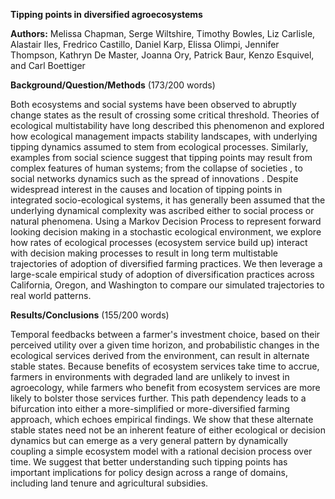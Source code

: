 **Tipping points in diversified agroecosystems**

**Authors:** Melissa Chapman, Serge Wiltshire, Timothy Bowles, Liz Carlisle, Alastair Iles, Fredrico Castillo, Daniel Karp, Elissa Olimpi, Jennifer Thompson, Kathryn De Master, Joanna Ory, Patrick Baur, Kenzo Esquivel, and Carl Boettiger

**Background/Question/Methods** (173/200 words)

Both ecosystems and social systems have been observed to abruptly change states as the result of crossing some critical threshold. Theories of ecological multistability have long described this phenomenon  and explored how ecological management impacts stability landscapes, with underlying tipping dynamics assumed to stem from ecological processes. Similarly, examples from social science suggest that tipping points may result from complex features of human systems; from the collapse of societies , to social networks dynamics such as the spread of innovations . Despite widespread interest in the causes and location of tipping points in integrated socio-ecological systems, it has generally been assumed that the underlying dynamical complexity was ascribed either to social process or natural phenomena. Using a Markov Decision Process to represent forward looking decision making in a stochastic ecological environment, we explore how rates of ecological processes (ecosystem service build up) interact with decision making processes to result in long term multistable trajectories of adoption of diversified farming practices. We then leverage a large-scale empirical study of adoption of diversification practices across California, Oregon, and Washington to compare our simulated trajectories to real world patterns.

**Results/Conclusions** (155/200 words)

Temporal feedbacks between a farmer's investment choice, based on their perceived utility over a given time horizon, and probabilistic changes in the ecological services derived from the environment, can result in alternate stable states. Because benefits of ecosystem services take time to accrue, farmers in environments with degraded land are unlikely to invest in agroecology, while farmers who benefit from ecosystem services are more likely to bolster those services further. This path dependency leads to a bifurcation into either a more-simplified or more-diversified farming approach, which echoes empirical findings. We show that these alternate stable states need not be an inherent feature of either ecological or decision dynamics but can emerge as a very general pattern by dynamically coupling a simple ecosystem model with a rational decision process over time.  We suggest that better understanding such tipping points has important implications for policy design across a range of domains, including land tenure and agricultural subsidies.
